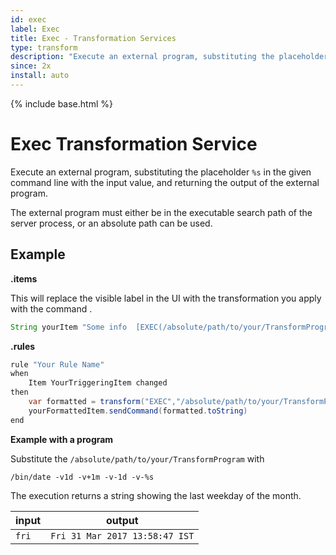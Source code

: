 ```yaml
---
id: exec
label: Exec
title: Exec - Transformation Services
type: transform
description: "Execute an external program, substituting the placeholder `%s` in the given command line with the input value, and returning the output of the external program."
since: 2x
install: auto
---
```


<!-- Attention authors: Do not edit directly. Please add your changes to the appropriate source repository -->

{% include base.html %}

# Exec Transformation Service

Execute an external program, substituting the placeholder `%s` in the given command line with the input value, and returning the output of the external program.

The external program must either be in the executable search path of the server process, or an absolute path can be used.

## Example

**.items**

This will replace the visible label in the UI with the transformation you apply with the command <YourCommand>.
  
```java
String yourItem "Some info  [EXEC(/absolute/path/to/your/TransformProgram %s):%s]"
```

**.rules**

```java
rule "Your Rule Name"
when
    Item YourTriggeringItem changed
then
    var formatted = transform("EXEC","/absolute/path/to/your/TransformProgram", YourTriggeringItem.state.toString)
    yourFormattedItem.sendCommand(formatted.toString) 
end
```

**Example with a program**

Substitute the `/absolute/path/to/your/TransformProgram` with

```shell
/bin/date -v1d -v+1m -v-1d -v-%s
```

The execution returns a string showing the last weekday of the month.

| input | output                         |
|-------|--------------------------------|
| `fri` | `Fri 31 Mar 2017 13:58:47 IST` |
